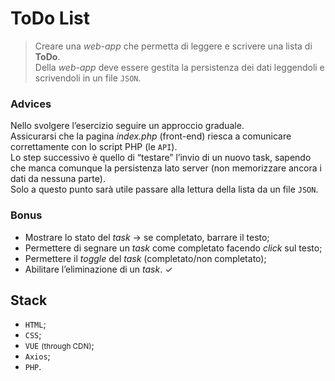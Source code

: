 # ToDo List
> Creare una *web-app* che permetta di leggere e scrivere una lista di **ToDo**.  
Della *web-app* deve essere gestita la persistenza dei dati leggendoli e scrivendoli in un file `JSON`.

### Advices
Nello svolgere l’esercizio seguire un approccio graduale.  
Assicurarsi che la pagina *index.php* (front-end) riesca a comunicare correttamente con lo script PHP (le `API`).  
Lo step successivo è quello di “testare” l’invio di un nuovo task, sapendo che manca comunque la persistenza lato server (non memorizzare ancora i dati da nessuna parte).  
Solo a questo punto sarà utile passare alla lettura della lista da un file `JSON`.

### Bonus 
- Mostrare lo stato del *task* → se completato, barrare il testo;
- Permettere di segnare un *task* come completato facendo *click* sul testo;
- Permettere il *toggle* del *task* (completato/non completato);
- Abilitare l’eliminazione di un *task*. &check;

## Stack
- `HTML`;
- `CSS`;
- `VUE` <small>(through CDN)</small>;
- `Axios`;
- `PHP`.

